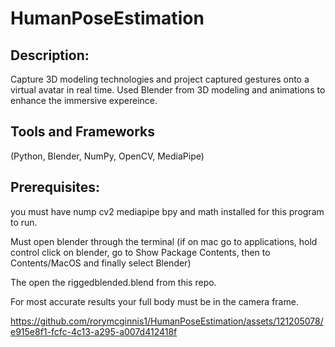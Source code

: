 # HumanPoseEstimation

## Description:

Capture 3D modeling technologies and project captured gestures onto a virtual avatar in real time. Used Blender from 3D modeling and animations to enhance the immersive expereince.

## Tools and Frameworks
(Python, Blender, NumPy, OpenCV, MediaPipe)

## Prerequisites:

you must have nump cv2 mediapipe bpy and math installed for this program to run.

Must open blender through the terminal (if on mac go to applications, hold control click on blender, go to Show Package Contents, then to Contents/MacOS and finally select Blender)

The open the riggedblended.blend from this repo.

For most accurate results your full body must be in the camera frame.




https://github.com/rorymcginnis1/HumanPoseEstimation/assets/121205078/e915e8f1-fcfc-4c13-a295-a007d412418f



